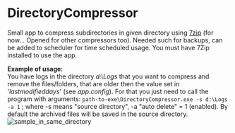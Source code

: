 # DirectoryCompressor
Small app to compress subdirectories in given directory using [7zip][1] (for now... Opened for other compressors too). Needed such for backups, can be added to scheduler for time scheduled usage. You must have 7Zip installed to use the app.    

**Example of usage:**    
You have logs in the directory *d:\Logs* that you want to compress and remove the files/folders, that are older then the value set in '*lastmodifieddays*' (see *app.config*). For that you just need to call the program with arguments: `path-to-exe\DirectoryCompressor.exe -s d:\Logs -a 1` ; where -s means "source directory", -a "auto delete" = 1 (enabled). By default the archived files will be saved in the source directory.    
![sample_in_same_directory](https://i.ibb.co/tm2Z9PW/image.png)


[1]:http://www.7-zip.org
